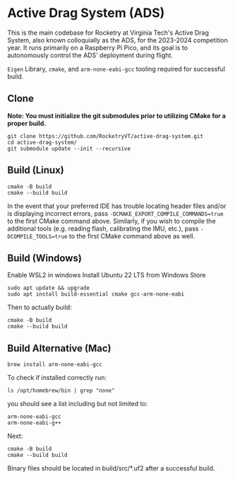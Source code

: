 # Active Drag System (ADS)
This is the main codebase for Rocketry at Virginia Tech's Active Drag System, also known colloquially as the ADS, for the 2023-2024 competition year. It runs primarily on a Raspberry Pi Pico, and its goal is to autonomously control the ADS' deployment during flight.

`Eigen` Library, `cmake`, and `arm-none-eabi-gcc` tooling required for successful build.

## Clone

**Note: You must initialize the git submodules prior to utilizing CMake for a proper build.**

```shell
git clone https://github.com/RocketryVT/active-drag-system.git
cd active-drag-system/
git submodule update --init --recursive
```

## Build (Linux)
```shell
cmake -B build
cmake --build build
```
In the event that your preferred IDE has trouble locating header files and/or is displaying incorrect errors, pass ```-DCMAKE_EXPORT_COMPILE_COMMANDS=true``` to the first CMake command above. Similarly, if you wish to compile the additional tools (e.g. reading flash, calibrating the IMU, etc.), pass ```-DCOMPILE_TOOLS=true``` to the first CMake command above as well.

## Build (Windows)
Enable WSL2 in windows
Install Ubuntu 22 LTS from Windows Store
```shell
sudo apt update && upgrade
sudo apt install build-essential cmake gcc-arm-none-eabi
```
Then to actually build:
```shell
cmake -B build
cmake --build build
```

## Build Alternative (Mac)
```shell
brew install arm-none-eabi-gcc
```
To check if installed correctly run:
```shell
ls /opt/homebrew/bin | grep "none"
```
you should see a list including but not limited to:
```shell
arm-none-eabi-gcc
arm-none-eabi-g++
```
Next:
```shell
cmake -B build
cmake --build build
```

Binary files should be located in build/src/*.uf2 after a successful build.
